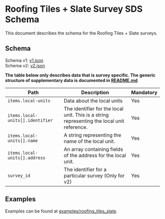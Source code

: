 # Roofing Tiles + Slate Survey SDS Schema

This document describes the schema for the Roofing Tiles + Slate surveys.

## Schema

Schema v1: [v1.json](/schemas/roofing_tiles_slate/v1.json)  
Schema v2: [v2.json](/schemas/roofing_tiles_slate/v2.json)

**The table below only describes data that is survey specific. The generic structure of supplementary data is documented in [README.md](/docs/README.md)**

| Path                             | Description                                                                                | Mandatory |
|----------------------------------|--------------------------------------------------------------------------------------------|-----------|
| `items.local-units`              | Data about the local units                                                                 | Yes       |
| `items.local-units[].identifier` | The identifier for the local unit. This is a string representing the local unit reference. | Yes       |
| `items.local-units[].name`       | A string representing the name of the local unit.                                          | Yes       |
| `items.local-units[].address`    | An array containing fields of the address for the local unit.                              | Yes       |
| `survey_id`                      | The identifier for a particular survey (Only for v2)                                       | Yes       |
## Examples

Examples can be found at [examples/roofing_tiles_slate](../examples/roofing_tiles_slate).
